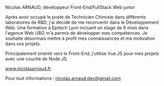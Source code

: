 Nicolas ARNAUD, développeur Front-End/FullStack Web junior

Après avoir occupé le poste de Technicien Chimiste dans différents laboratoires de R&D, j'ai décidé de me reconvertir dans le Développement Web. Une formation à Epitech Lyon incluant un stage de 6 mois dans l'agence Web UBG m'a permis de développer mes compétences. Je souhaite désormais mettre à profit mes connaissances et ma motivation dans vos projets.

Principalement orienté vers le Front-End, j'utilise Vue.JS pour mes projets avec une couche de Node.JS.

www.nicolasarnaud.fr

Pour tout informations : nicolas.arnaud.dev@gmail.com
